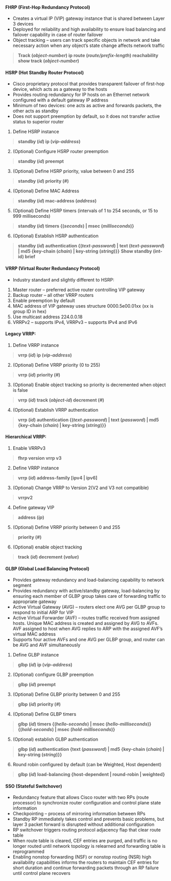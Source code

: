 #### FHRP (First-Hop Redundancy Protocol)
* Creates a virtual IP (VIP) gateway instance that is shared between Layer 3 devices
* Deployed for reliability and high availability to ensure load balancing and failover capability in case of router failover
* Object tracking – users can track specific objects in network and take necessary action when any object’s state change affects network traffic
> **Track (*object-number*) ip route (*route/prefix-length*) reachability** 
> **show track (*object-number*)**


#### HSRP (Hot Standby Router Protocol)
* Cisco proprietary protocol that provides transparent failover of first-hop device, which acts as a gateway to the hosts
* Provides routing redundancy for IP hosts on an Ethernet network configured with a default gateway IP address
* Minimum of two devices: one acts as active and forwards packets, the other acts as standby
* Does not support preemption by default, so it does not transfer active status to superior router
1. Define HSRP instance  
> **standby (*id*) ip (*vip-address*)**  
2. (Optional) Configure HSRP router preemption
> **standby (*id*) preempt**
3. (Optional) Define HSRP priority, value between 0 and 255 
> **standby (*id*) priority (*#*)**
4. (Optional) Define MAC Address
> **standby (*id*) mac-address (*address*)**
5. (Optional) Define HSRP timers (intervals of 1 to 254 seconds, or 15 to 999 milliseconds)
> **standby (*id*) timers {(*seconds*) | msec (*milliseconds*)}**
6. (Optional) Establish HSRP authentication
> **standby (*id*) authentication {(*text-password*) | text (*text-password*) | md5 {key-chain (*chain*) | key-string (*string*)}}**
> **Show standby (int-id) brief**

#### VRRP (Virtual Router Redundancy Protocol)
* Industry standard and slightly different to HSRP:
1. Master router – preferred active router controlling VIP gateway
2. Backup router – all other VRRP routers
3. Enable preemption by default
4. MAC address of VIP gateway uses structure 0000.5e00.01xx (xx is group ID in hex)
5. Use multicast address 224.0.0.18
6. VRRPv2 – supports IPv4, VRRPv3 – supports IPv4 and IPv6
  
#### Legacy VRRP:
1. Define VRRP instance
> **vrrp (*id*) ip (*vip-address*)**
2. (Optional) Define VRRP priority (0 to 255)
> **vrrp (*id*) priority (*#*)**
3. (Optional) Enable object tracking so priority is decremented when object is false
> **vrrp (*id*) track (*object-id*) decrement (*#*)**
4. (Optional) Establish VRRP authentication
> **vrrp (*id*) authentication {(*text-password*) | text (*password*) | md5 {key-chain (*chain*) | key-string (*string*)}}**

#### Hierarchical VRRP:
1. Enable VRRPv3
> **fhrp version vrrp v3**
2. Define VRRP instance
> **vrrp (*id*) address-family [ipv4 | ipv6]**
3. (Optional) Change VRRP to Version 2(V2 and V3 not compatible)
> **vrrpv2**
4. Define gateway VIP
> **address (*ip*)**
5. (Optional) Define VRRP priority between 0 and 255
> **priority (*#*)**
6. (Optional) enable object tracking
> **track (*id*) decrement (*value*)**


#### GLBP (Global Load Balancing Protocol)
* Provides gateway redundancy and load-balancing capability to network segment
* Provides redundancy with active/standby gateway, load-balancing by ensuring each member of GLBP group takes care of forwarding traffic to appropriate gateway
* Active Virtual Gateway (AVG) – routers elect one AVG per GLBP group to respond to initial ARP for VIP
* Active Virtual Forwarder (AVF) – routes traffic received from assigned hosts. Unique MAC address is created and assigned by AVG to AVFs. AVF assigned to host when AVG replies to ARP with the assigned AVF’s virtual MAC address
* Supports four active AVFs and one AVG per GLBP group, and router can be AVG and AVF simultaneously
1. Define GLBP instance
> **glbp (*id*) ip (*vip-address*)**
2. (Optional) configure GLBP preemption
> **glbp (*id*) preempt**
3. (Optional) Define GLBP priority between 0 and 255
> **glbp (*id*) priority (*#*)**
4. (Optional) Define GLBP timers
> **glbp (*id*) timers {(*hello-seconds*) | msec (*hello-milliseconds*)} {(*hold-seconds*) | msec (*hold-milliseconds*)}**
5. (Optional) establish GLBP authentication
> **glbp (*id*) authentication {text (*password*) | md5 {key-chain (*chain*) | key-string (*string*)}}**
6. Round robin configured by default (can be Weighted, Host dependent)
> **glbp (*id*) load-balancing {host-dependent | round-robin | weighted}**


#### SSO (Stateful Switchover)
* Redundancy feature that allows Cisco router with two RPs (route processor) to synchronize router configuration and control plane state information
* Checkpointing – process of mirroring information between RPs
* Standby RP immediately takes control and prevents basic problems, but layer 3 packet forward is disrupted without additional configuration
* RP switchover triggers routing protocol adjacency flap that clear route table
* When route table is cleared, CEF entries are purged, and traffic is no longer routed until network topology is relearned and forwarding table is reprogrammed
* Enabling nonstop forwarding (NSF) or nonstop routing (NSR) high availability capabilities informs the routers to maintain CEF entries for short duration and continue forwarding packets through an RP failure until control plane recovers
